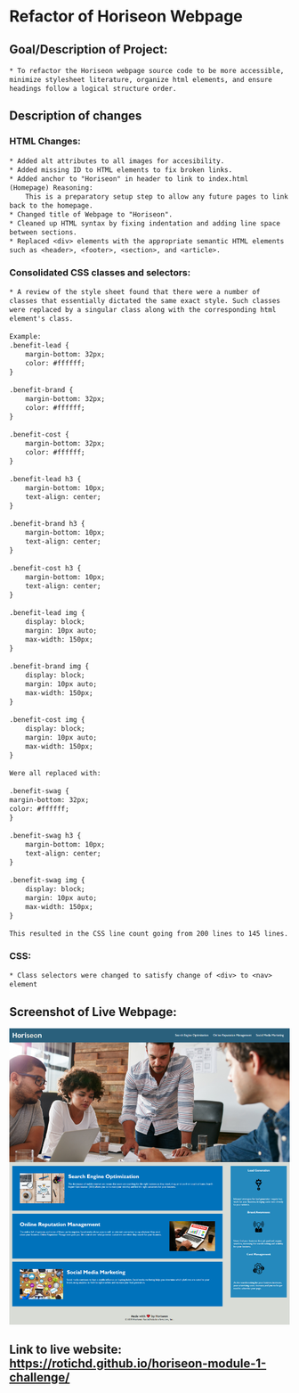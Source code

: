 # Refactor of Horiseon Webpage

## Goal/Description of Project: 

    * To refactor the Horiseon webpage source code to be more accessible, minimize stylesheet literature, organize html elements, and ensure headings follow a logical structure order.

## Description of changes

### HTML Changes: 
    
    * Added alt attributes to all images for accesibility.
    * Added missing ID to HTML elements to fix broken links.
    * Added anchor to "Horiseon" in header to link to index.html (Homepage) Reasoning: 
        This is a preparatory setup step to allow any future pages to link back to the homepage.
    * Changed title of Webpage to "Horiseon".
    * Cleaned up HTML syntax by fixing indentation and adding line space between sections.
    * Replaced <div> elements with the appropriate semantic HTML elements such as <header>, <footer>, <section>, and <article>.
    
###  Consolidated CSS classes and selectors:
    * A review of the style sheet found that there were a number of classes that essentially dictated the same exact style. Such classes were replaced by a singular class along with the corresponding html element's class. 

    Example: 
    .benefit-lead {
        margin-bottom: 32px;
        color: #ffffff;
    }

    .benefit-brand {
        margin-bottom: 32px;
        color: #ffffff;
    }

    .benefit-cost {
        margin-bottom: 32px;
        color: #ffffff;
    }

    .benefit-lead h3 {
        margin-bottom: 10px;
        text-align: center;
    }

    .benefit-brand h3 {
        margin-bottom: 10px;
        text-align: center;
    }

    .benefit-cost h3 {
        margin-bottom: 10px;
        text-align: center;
    }

    .benefit-lead img {
        display: block;
        margin: 10px auto;
        max-width: 150px;
    }

    .benefit-brand img {
        display: block;
        margin: 10px auto;
        max-width: 150px;
    }

    .benefit-cost img {
        display: block;
        margin: 10px auto;
        max-width: 150px;
    }

    Were all replaced with: 

    .benefit-swag {
    margin-bottom: 32px;
    color: #ffffff;
    }

    .benefit-swag h3 {
        margin-bottom: 10px;
        text-align: center;
    }

    .benefit-swag img {
        display: block;
        margin: 10px auto;
        max-width: 150px;
    }

    This resulted in the CSS line count going from 200 lines to 145 lines.

### CSS: 
    * Class selectors were changed to satisfy change of <div> to <nav> element


## Screenshot of Live Webpage:
![Screenshot](assets/images/Screehshot-Preview-Demo.png)

## Link to live website: https://rotichd.github.io/horiseon-module-1-challenge/